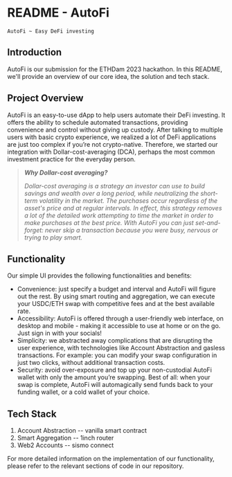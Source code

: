 # README - AutoFi
`AutoFi ~ Easy DeFi investing`

## Introduction
AutoFi is our submission for the ETHDam 2023 hackathon. In this README, we'll provide an overview of our core idea, the solution and tech stack.

## Project Overview
AutoFi is an easy-to-use dApp to help users automate their DeFi investing. It offers the ability to schedule automated transactions, providing convenience and control without giving up custody. After talking to multiple users with basic crypto experience, we realized a lot of DeFi applications are just too complex if you’re not crypto-native. Therefore, we started our integration with Dollar-cost-averaging (DCA), perhaps the most common investment practice for the everyday person.

> **_Why Dollar-cost averaging?_**
>
> _Dollar-cost averaging is a strategy an investor can use to build savings and wealth over a long period, while neutralizing the short-term volatility in the market. The purchases occur regardless of the asset's price and at regular intervals. In effect, this strategy removes a lot of the detailed work attempting to time the market in order to make purchases at the best price. With AutoFi you can just set-and-forget: never skip a transaction because you were busy, nervous or trying to play smart._

## Functionality
Our simple UI provides the following functionalities and benefits:
* Convenience: just specify a budget and interval and AutoFi will figure out the rest. By using smart routing and aggregation, we can execute your USDC/ETH swap with competitive fees and at the best available rate.
* Accessibility: AutoFi is offered through a user-friendly web interface, on desktop and mobile - making it accessible to use at home or on the go. Just sign in with your socials!
* Simplicity: we abstracted away complications that are disrupting the user experience, with technologies like Account Abstraction and gasless transactions. For example: you can modify your swap configuration in just two clicks, without additional transaction costs.
* Security: avoid over-exposure and top up your non-custodial AutoFi wallet with only the amount you’re swapping. Best of all: when your swap is complete, AutoFi will automagically send funds back to your funding wallet, or a cold wallet of your choice.

## Tech Stack

1. Account Abstraction -- vanilla smart contract
2. Smart Aggregation -- 1inch router
3. Web2 Accounts -- sismo connect

For more detailed information on the implementation of our functionality, please refer to the relevant sections of code in our repository.
